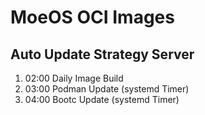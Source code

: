 # MoeOS OCI Images

## Auto Update Strategy Server
1. 02:00 Daily Image Build
2. 03:00 Podman Update (systemd Timer)
3. 04:00 Bootc Update (systemd Timer)
